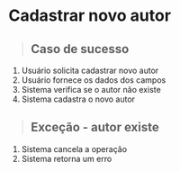 # Cadastrar novo autor

> ## Caso de sucesso
1. Usuário solicita cadastrar novo autor
2. Usuário fornece os dados dos campos
2. Sistema verifica se o autor não existe
3. Sistema cadastra o novo autor

> ## Exceção - autor existe
1. Sistema cancela a operação
2. Sistema retorna um erro